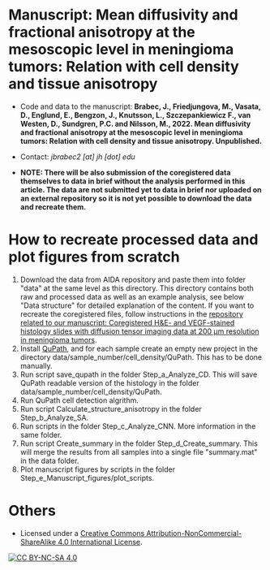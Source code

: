 # Manuscript: Mean diffusivity and fractional anisotropy at the mesoscopic level in meningioma tumors: Relation with cell density and tissue anisotropy
* Code and data to the manuscript: **Brabec, J., Friedjungova, M., Vasata, D., Englund, E., Bengzon, J., Knutsson, L., Szczepankiewicz F., van Westen, D., Sundgren, P.C. and Nilsson, M., 2022. Mean diffusivity and fractional anisotropy at the mesoscopic level in meningioma tumors: Relation with cell density and tissue anisotropy. Unpublished.**

* Contact: *jbrabec2 [at] jh [dot] edu*

* **NOTE: There will be also submission of the coregistered data themselves to data in brief without the analysis performed in this article. The data are not submitted yet to data in brief nor uploaded on an external repository so it is not yet possible to download the data and recreate them.**


# How to recreate processed data and plot figures from scratch
1. Download the data from AIDA repository and paste them into folder "data" at the same level as this directory. This directory contains both raw and processed data as well as an example analysis, see below "Data structure" for detailed explanation of the content. If you want to recreate the coregistered files, follow instructions in the [repository related to our manuscript: Coregistered H&E- and VEGF-stained histology slides with diffusion tensor imaging data at 200 μm resolution in meningioma tumors](https://github.com/jan-brabec/microimaging_histology_DIB).
2. Install [QuPath](https://qupath.github.io), and for each sample create an empty new project in the directory data/sample_number/cell_density/QuPath. This has to be done manually.
4. Run script save_qupath in the folder Step_a_Analyze_CD. This will save QuPath readable version of the histology in the folder data/sample_number/cell_density/QuPath.
5. Run QuPath cell detection algrithm.
6. Run script Calculate_structure_anisotropy in the folder Step_b_Analyze_SA.
7. Run scripts in the folder Step_c_Analyze_CNN. More information in the same folder.
8. Run script Create_summary in the folder Step_d_Create_summary. This will merge the results from all samples into a single file "summary.mat" in the data folder.
7. Plot manuscript figures by scripts in the folder Step_e_Manuscript_figures/plot_scripts.

# Others

* Licensed under a [Creative Commons Attribution-NonCommercial-ShareAlike 4.0 International License][cc-by-nc-sa].

[![CC BY-NC-SA 4.0][cc-by-nc-sa-image]][cc-by-nc-sa]

[cc-by-nc-sa]: http://creativecommons.org/licenses/by-nc-sa/4.0/
[cc-by-nc-sa-image]: https://licensebuttons.net/l/by-nc-sa/4.0/88x31.png
